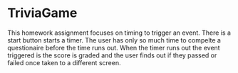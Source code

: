 # TriviaGame

This homework assignment focuses on timing to trigger an event. There is a start button starts a timer. The user has only so much time to 
compelte a questionaire before the time runs out. When the timer runs out the event triggered is the score is graded and the user finds out
if they passed or failed once taken to a different screen. 
